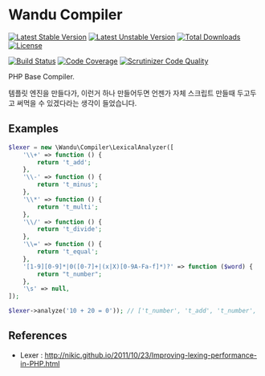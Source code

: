 Wandu Compiler
===

[![Latest Stable Version](https://poser.pugx.org/wandu/compiler/v/stable.svg)](https://packagist.org/packages/wandu/compiler)
[![Latest Unstable Version](https://poser.pugx.org/wandu/compiler/v/unstable.svg)](https://packagist.org/packages/wandu/compiler)
[![Total Downloads](https://poser.pugx.org/wandu/compiler/downloads.svg)](https://packagist.org/packages/wandu/compiler)
[![License](https://poser.pugx.org/wandu/compiler/license.svg)](https://packagist.org/packages/wandu/compiler)

[![Build Status](https://img.shields.io/travis/Wandu/Compiler/master.svg)](https://travis-ci.org/Wandu/Compiler)
[![Code Coverage](https://scrutinizer-ci.com/g/Wandu/Compiler/badges/coverage.png?b=master)](https://scrutinizer-ci.com/g/Wandu/Compiler/?branch=master)
[![Scrutinizer Code Quality](https://scrutinizer-ci.com/g/Wandu/Compiler/badges/quality-score.png?b=master)](https://scrutinizer-ci.com/g/Wandu/Compiler/?branch=master)

PHP Base Compiler.

템플릿 엔진을 만들다가, 이런거 하나 만들어두면 언젠가 자체 스크립트 만들때 두고두고 써먹을 수 있겠다라는 생각이 들었습니다.

## Examples

```php
$lexer = new \Wandu\Compiler\LexicalAnalyzer([
    '\\+' => function () {
        return 't_add';
    },
    '\\-' => function () {
        return 't_minus';
    },
    '\\*' => function () {
        return 't_multi';
    },
    '\\/' => function () {
        return 't_divide';
    },
    '\\=' => function () {
        return 't_equal';
    },
    '[1-9][0-9]*|0([0-7]+|(x|X)[0-9A-Fa-f]*)?' => function ($word) {
        return "t_number";
    },
    '\s' => null,
]);

$lexer->analyze('10 + 20 = 0')); // ['t_number', 't_add', 't_number', 't_equal', 't_number',]
```

## References

- Lexer : http://nikic.github.io/2011/10/23/Improving-lexing-performance-in-PHP.html
